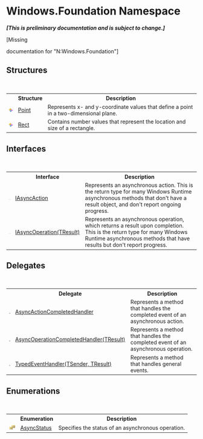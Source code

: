 # Windows.Foundation Namespace
 _**\[This is preliminary documentation and is subject to change.\]**_

\[Missing <summary> documentation for "N:Windows.Foundation"\]


## Structures
&nbsp;<table><tr><th></th><th>Structure</th><th>Description</th></tr><tr><td>![Public structure](media/pubstructure.gif "Public structure")</td><td><a href="T_Windows_Foundation_Point">Point</a></td><td>
Represents x- and y-coordinate values that define a point in a two-dimensional plane.</td></tr><tr><td>![Public structure](media/pubstructure.gif "Public structure")</td><td><a href="T_Windows_Foundation_Rect">Rect</a></td><td>
Contains number values that represent the location and size of a rectangle.</td></tr></table>

## Interfaces
&nbsp;<table><tr><th></th><th>Interface</th><th>Description</th></tr><tr><td>![Public interface](media/pubinterface.gif "Public interface")</td><td><a href="T_Windows_Foundation_IAsyncAction">IAsyncAction</a></td><td>
Represents an asynchronous action. This is the return type for many Windows Runtime asynchronous methods that don't have a result object, and don't report ongoing progress.</td></tr><tr><td>![Public interface](media/pubinterface.gif "Public interface")</td><td><a href="T_Windows_Foundation_IAsyncOperation_1">IAsyncOperation(TResult)</a></td><td>
Represents an asynchronous operation, which returns a result upon completion. This is the return type for many Windows Runtime asynchronous methods that have results but don't report progress.</td></tr></table>

## Delegates
&nbsp;<table><tr><th></th><th>Delegate</th><th>Description</th></tr><tr><td>![Public delegate](media/pubdelegate.gif "Public delegate")</td><td><a href="T_Windows_Foundation_AsyncActionCompletedHandler">AsyncActionCompletedHandler</a></td><td>
Represents a method that handles the completed event of an asynchronous action.</td></tr><tr><td>![Public delegate](media/pubdelegate.gif "Public delegate")</td><td><a href="T_Windows_Foundation_AsyncOperationCompletedHandler_1">AsyncOperationCompletedHandler(TResult)</a></td><td>
Represents a method that handles the completed event of an asynchronous operation.</td></tr><tr><td>![Public delegate](media/pubdelegate.gif "Public delegate")</td><td><a href="T_Windows_Foundation_TypedEventHandler_2">TypedEventHandler(TSender, TResult)</a></td><td>
Represents a method that handles general events.</td></tr></table>

## Enumerations
&nbsp;<table><tr><th></th><th>Enumeration</th><th>Description</th></tr><tr><td>![Public enumeration](media/pubenumeration.gif "Public enumeration")</td><td><a href="T_Windows_Foundation_AsyncStatus">AsyncStatus</a></td><td>
Specifies the status of an asynchronous operation.</td></tr></table>&nbsp;
